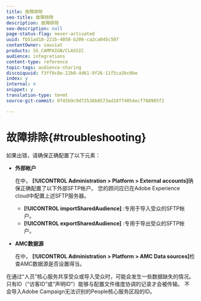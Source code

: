 ```yaml
---
title: 故障排除
seo-title: 故障排除
description: 故障排除
seo-description: null
page-status-flag: never-activated
uuid: fb51ad18-221b-4058-b206-ca2ca045c507
contentOwner: sauviat
products: SG_CAMPAIGN/CLASSIC
audience: integrations
content-type: reference
topic-tags: audience-sharing
discoiquuid: f3ff8c8e-22b0-4d61-9f26-11f5ca3bc0be
index: y
internal: n
snippet: y
translation-type: tm+mt
source-git-commit: 0745b9c9d72538b8573ad18ff4054ecf788905f2

---
```



# 故障排除{#troubleshooting}

如果出错，请确保正确配置了以下元素：

* **外部帐户**

   在中， **[!UICONTROL Administration > Platform > External accounts]**&#x200B;确保正确配置了以下外部SFTP帐户。 您的顾问应已在Adobe Experience cloud中配置上述SFTP服务器。

   * **[!UICONTROL importSharedAudience]** :专用于导入受众的SFTP帐户。
   * **[!UICONTROL exportSharedAudience]** :专用于导出受众的SFTP帐户。

* **AMC数据源**

   在中， **[!UICONTROL Administration > Platform > AMC Data sources]**&#x200B;检查AMC数据源是否设置得当。

在通过“人员”核心服务共享受众或导入受众时，可能会发生一些数据缺失的情况。 只有ID（“访客ID”或“声明ID”）能够与配置文件维度协调的记录才会被传输。 不会导入Adobe Campaign无法识别的People核心服务区段的ID。
